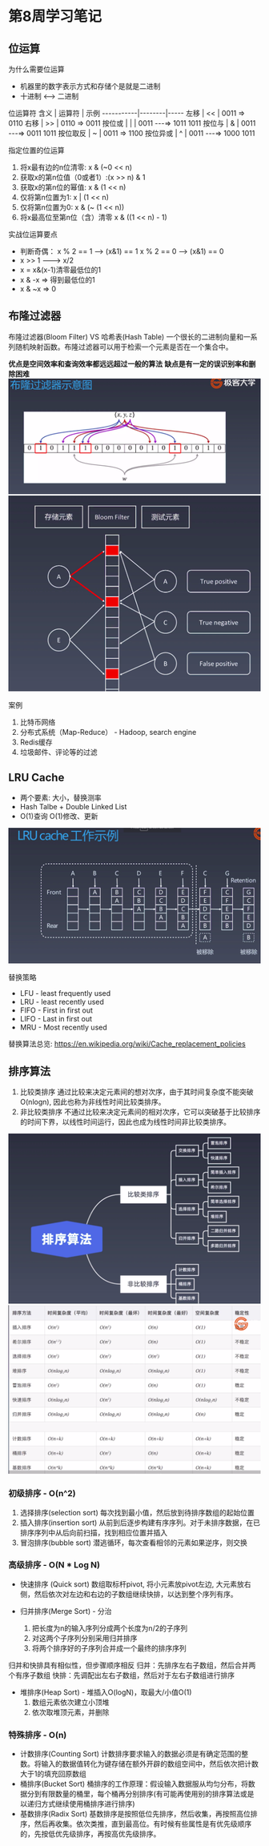 # 第8周学习笔记
## 位运算
为什么需要位运算
* 机器里的数字表示方式和存储个是就是二进制
* 十进制 <--> 二进制

位运算符
含义       | 运算符 | 示例
-----------|--------|-----
左移       |   <<   | 0011 => 0110
右移       |   >>   | 0110 => 0011
按位或     |   \|   |  0011
                         ---=> 1011
                       1011
按位与     |   &    |  0011
                         ---=> 0011
                       1011
按位取反   |   ~    |  0011 => 1100
按位异或   |   ^    |  0011
                         ---=> 1000
                       1011

指定位置的位运算
1. 将x最有边的n位清零: x & (~0 << n)
1. 获取x的第n位值（0或者1）:(x >> n) & 1
1. 获取x的第n位的幂值: x & (1 << n)
1. 仅将第n位置为1: x | (1 << n)
1. 仅将第n位置为0: x & (~ (1 << n))
1. 将x最高位至第n位（含）清零 x & ((1 << n) - 1)   

实战位运算要点
* 判断奇偶：
  x % 2 == 1  --> (x&1) == 1
  x % 2 == 0  --> (x&1) == 0
* x >> 1 ---> x/2
* x = x&(x-1)清零最低位的1
* x & -x => 得到最低位的1
* x & ~x => 0

## 布隆过滤器
布隆过滤器(Bloom Filter) VS 哈希表(Hash Table)
一个很长的二进制向量和一系列随机映射函数。布隆过滤器可以用于检索一个元素是否在一个集合中。

**优点是空间效率和查询效率都远远超过一般的算法**
**缺点是有一定的误识别率和删除困难**
![布隆过滤器示意图](./bloom_filter_1.png)
![布隆过滤器示意图](./bloom_filter_2.png)

案例
1. 比特币网络
1. 分布式系统（Map-Reduce） - Hadoop, search engine
1. Redis缓存
1. 垃圾邮件、评论等的过滤

## LRU Cache
* 两个要素: 大小，替换测率
* Hash Talbe + Double Linked List
* O(1)查询
  O(1)修改、更新

![LRU Cache工作示例](./lru.png)

替换策略
* LFU - least frequently used
* LRU - least recently used
* FIFO - First in first out
* LIFO - Last in first out
* MRU - Most recently used

替换算法总览:
https://en.wikipedia.org/wiki/Cache_replacement_policies

## 排序算法
1. 比较类排序
   通过比较来决定元素间的想对次序，由于其时间复杂度不能突破O(nlogn), 因此也称为非线性时间比较类排序。
1. 非比较类排序
   不通过比较来决定元素间的相对次序，它可以突破基于比较排序的时间下界，以线性时间运行，因此也成为线性时间非比较类排序。

![排序算法](./sort.png)
![排序算法时间复杂度](./sort_alg.png)

### 初级排序 - O(n^2)
1. 选择排序(selection sort)
   每次找到最小值，然后放到待排序数组的起始位置
2. 插入排序(insertion sort)
   从前到后逐步构建有序序列。对于未排序数据，在已排序序列中从后向前扫描，找到相应位置并插入
3. 冒泡排序(bubble sort)
   潜逃循环，每次查看相邻的元素如果逆序，则交换

### 高级排序 - O(N * Log N)
* 快速排序 (Quick sort)
  数组取标杆pivot, 将小元素放pivot左边, 大元素放右侧，然后依次对左边和右边的子数组继续快排，以达到整个序列有序。

* 归并排序(Merge Sort) - 分治
  1. 把长度为n的输入序列分成两个长度为n/2的子序列
  1. 对这两个子序列分别采用归并排序
  1. 将两个排序好的子序列合并成一个最终的排序序列

归并和快排具有相似性，但步骤顺序相反
归并：先排序左右子数组，然后合并两个有序子数组
快排：先调配出左右子数组，然后对于左右子数组进行排序

* 堆排序(Heap Sort) - 堆插入O(logN)，取最大/小值O(1)
  1. 数组元素依次建立小顶堆
  1. 依次取堆顶元素，并删除

### 特殊排序 - O(n)
* 计数排序(Counting Sort)
  计数排序要求输入的数据必须是有确定范围的整数。将输入的数据值转化为键存储在额外开辟的数组空间中，然后依次把计数大于1的填充回原数组
* 桶排序(Bucket Sort)
  桶排序的工作原理：假设输入数据服从均匀分布，将数据分到有限数量的桶里，每个桶再分别排序(有可能再使用别的排序算法或是以递归方式继续使用桶排序进行排序)
* 基数排序(Radix Sort)
  基数排序是按照低位先排序，然后收集，再按照高位排序，然后再收集。依次类推，直到最高位。有时候有些属性是有优先级顺序的，先按低优先级排序，再按高优先级排序。

